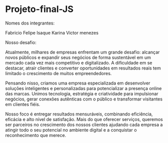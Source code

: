 # Projeto-final-JS
Nomes dos integrantes:

Fabricio 
Felipe
Isaque
Karina
Victor menezes

Nosso desafio:

Atualmente, milhares de empresas enfrentam um grande desafio: alcançar novos 
públicos e expandir seus negócios de forma sustentável em um mercado cada 
vez mais competitivo e digitalizado. A dificuldade em se destacar, atrair 
clientes e converter oportunidades em resultados reais tem limitado o crescimento 
de muitos empreendedores.

Pensando nisso, criamos uma empresa especializada em desenvolver soluções 
inteligentes e personalizadas para potencializar a presença online das marcas. 
Unimos tecnologia, estratégia e criatividade para impulsionar negócios, gerar 
conexões autênticas com o público e transformar visitantes em clientes fiéis.

Nosso foco é entregar resultados mensuráveis, combinando eficiência, eficácia e 
alto nível de satisfação. Mais do que oferecer serviços, queremos ser parceiros 
no crescimento dos nossos clientes ajudando cada empresa a atingir todo o seu 
potencial no ambiente digital e a conquistar o reconhecimento que merece.
